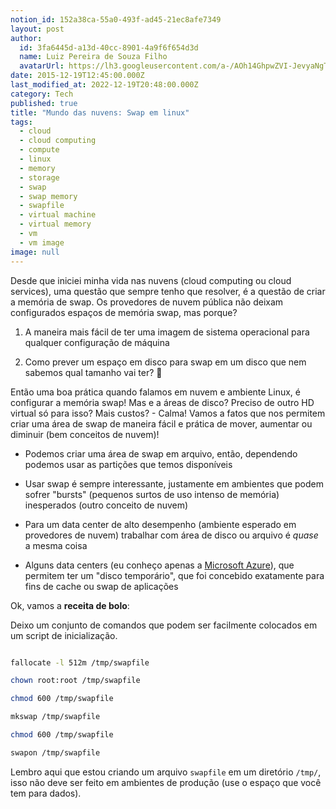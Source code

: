 ```yaml
---
notion_id: 152a38ca-55a0-493f-ad45-21ec8afe7349
layout: post
author:
  id: 3fa6445d-a13d-40cc-8901-4a9f6f654d3d
  name: Luiz Pereira de Souza Filho
  avatarUrl: https://lh3.googleusercontent.com/a-/AOh14GhpwZVI-JevyaNgTdlrOT6YN20cI6V9Kxtq38Ij8AQ=s100
date: 2015-12-19T12:45:00.000Z
last_modified_at: 2022-12-19T20:48:00.000Z
category: Tech
published: true
title: "Mundo das nuvens: Swap em linux"
tags:
  - cloud
  - cloud computing
  - compute
  - linux
  - memory
  - storage
  - swap
  - swap memory
  - swapfile
  - virtual machine
  - virtual memory
  - vm
  - vm image
image: null
---
```


Desde que iniciei minha vida nas nuvens (cloud computing ou cloud services), uma questão que sempre tenho que resolver, é a questão de criar a memória de swap. Os provedores de nuvem pública não deixam configurados espaços de memória swap, mas porque?

1. A maneira mais fácil de ter uma imagem de sistema operacional para qualquer configuração de máquina

2. Como prever um espaço em disco para swap em um disco que nem sabemos qual tamanho vai ter? 🙂

Então uma boa prática quando falamos em nuvem e ambiente Linux, é configurar a memória swap! Mas e a áreas de disco? Preciso de outro HD virtual só para isso? Mais custos? - Calma! Vamos a fatos que nos permitem criar uma área de swap de maneira fácil e prática de mover, aumentar ou diminuir (bem conceitos de nuvem)!

* Podemos criar uma área de swap em arquivo, então, dependendo podemos usar as partições que temos disponíveis

* Usar swap é sempre interessante, justamente em ambientes que podem sofrer "bursts" (pequenos surtos de uso intenso de memória) inesperados (outro conceito de nuvem)

* Para um data center de alto desempenho (ambiente esperado em provedores de nuvem) trabalhar com área de disco ou arquivo é _quase_ a mesma coisa

* Alguns data centers (eu conheço apenas a [Microsoft Azure](https://azure.microsoft.com)), que permitem ter um "disco temporário", que foi concebido exatamente para fins de cache ou swap de aplicações

Ok, vamos a **receita de bolo**:

Deixo um conjunto de comandos que podem ser facilmente colocados em um script de inicialização.

```bash

fallocate -l 512m /tmp/swapfile

chown root:root /tmp/swapfile

chmod 600 /tmp/swapfile

mkswap /tmp/swapfile

chmod 600 /tmp/swapfile

swapon /tmp/swapfile

```

Lembro aqui que estou criando um arquivo `swapfile` em um diretório `/tmp/`, isso não deve ser feito em ambientes de produção (use o espaço que você tem para dados).

